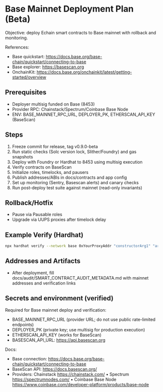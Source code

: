 # Base Mainnet Deployment Plan (Beta)

Objective: deploy Echain smart contracts to Base mainnet with rollback and monitoring.

References:
- Base quickstart: https://docs.base.org/base-chain/quickstart/connecting-to-base
- Base explorer: https://basescan.org
- OnchainKit: https://docs.base.org/onchainkit/latest/getting-started/overview

## Prerequisites
- Deployer multisig funded on Base (8453)
- Provider RPC: Chainstack/Spectrum/Coinbase Base Node
- ENV: BASE_MAINNET_RPC_URL, DEPLOYER_PK, ETHERSCAN_API_KEY (BaseScan)

## Steps
1) Freeze commit for release, tag v0.9.0-beta
2) Run static checks (Solc version lock, Slither/Foundry) and gas snapshots
3) Deploy with Foundry or Hardhat to 8453 using multisig execution
4) Verify contracts on BaseScan
5) Initialize roles, timelocks, and pausers
6) Publish addresses/ABIs in docs/contracts and app config
7) Set up monitoring (Sentry, Basescan alerts) and canary checks
8) Run post-deploy test suite against mainnet (read-only invariants)

## Rollback/Hotfix
- Pause via Pausable roles
- Upgrade via UUPS proxies after timelock delay

## Example Verify (Hardhat)
```bash
npx hardhat verify --network base 0xYourProxyAddr "constructorArg1" "arg2"
```

## Addresses and Artifacts
- After deployment, fill docs/audit/SMART_CONTRACT_AUDIT_METADATA.md with mainnet addresses and verification links


## Secrets and environment (verified)

Required for Base mainnet deploy and verification:
- BASE_MAINNET_RPC_URL (provider URL; do not use public rate-limited endpoints)
- DEPLOYER_PK (private key; use multisig for production execution)
- ETHERSCAN_API_KEY (works for BaseScan)
- BASESCAN_API_URL: https://api.basescan.org

Docs:
- Base connection: https://docs.base.org/base-chain/quickstart/connecting-to-base
- BaseScan API: https://docs.basescan.org/
- Providers: Chainstack https://chainstack.com/ • Spectrum https://spectrumnodes.com/ • Coinbase Base Node https://www.coinbase.com/developer-platform/products/base-node
